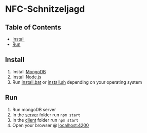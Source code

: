 # NFC-Schnitzeljagd

## Table of Contents
* [Install](#install)
* [Run](#run)

## Install
1. Install [MongoDB](https://www.mongodb.com/download-center#community)
2. Install [Node.js](https://nodejs.org)
3. Run [install.bat](install.bat) or [install.sh](install.sh) depending on your operating system

## Run
1. Run mongoDB server
2. In the [server](server/) folder run ```npm start```
3. In the [client](client/) folder run ```npm start```
4. Open your browser @ [localhost:4200](http://localhost:4200)